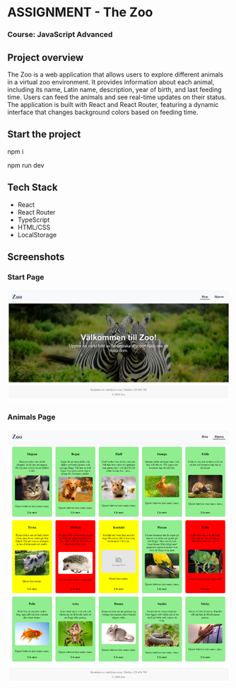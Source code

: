 # ASSIGNMENT - The Zoo

### Course: JavaScript Advanced

## Project overview

The Zoo is a web application that allows users to explore different animals in a virtual zoo environment. It provides information about each animal, including its name, Latin name, description, year of birth, and last feeding time. Users can feed the animals and see real-time updates on their status. The application is built with React and React Router, featuring a dynamic interface that changes background colors based on feeding time.

## Start the project

npm i

npm run dev

## Tech Stack

- React
- React Router
- TypeScript
- HTML/CSS
- LocalStorage

## Screenshots

### Start Page
![Start page](./src/assets/screenshots/homepage-desktop.png)

### Animals Page
![Animals page](./src/assets/screenshots/animals-desktop.png)
